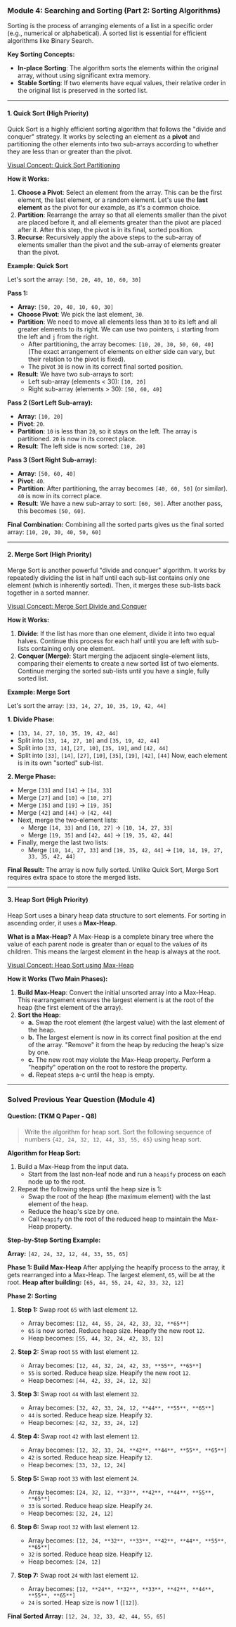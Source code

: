### **Module 4: Searching and Sorting (Part 2: Sorting Algorithms)**

Sorting is the process of arranging elements of a list in a specific order (e.g., numerical or alphabetical). A sorted list is essential for efficient algorithms like Binary Search.

**Key Sorting Concepts:**
*   **In-place Sorting**: The algorithm sorts the elements within the original array, without using significant extra memory.
*   **Stable Sorting**: If two elements have equal values, their relative order in the original list is preserved in the sorted list.

---

#### **1. Quick Sort (High Priority)**

Quick Sort is a highly efficient sorting algorithm that follows the "divide and conquer" strategy. It works by selecting an element as a **pivot** and partitioning the other elements into two sub-arrays according to whether they are less than or greater than the pivot.

[Visual Concept: Quick Sort Partitioning](https://www.google.com/search?q=quick+sort+algorithm+visualization&tbm=isch)

**How it Works:**

1.  **Choose a Pivot**: Select an element from the array. This can be the first element, the last element, or a random element. Let's use the **last element** as the pivot for our example, as it's a common choice.
2.  **Partition**: Rearrange the array so that all elements smaller than the pivot are placed before it, and all elements greater than the pivot are placed after it. After this step, the pivot is in its final, sorted position.
3.  **Recurse**: Recursively apply the above steps to the sub-array of elements smaller than the pivot and the sub-array of elements greater than the pivot.

**Example: Quick Sort**

Let's sort the array: `[50, 20, 40, 10, 60, 30]`

**Pass 1:**
*   **Array**: `[50, 20, 40, 10, 60, 30]`
*   **Choose Pivot**: We pick the last element, `30`.
*   **Partition**: We need to move all elements less than `30` to its left and all greater elements to its right. We can use two pointers, `i` starting from the left and `j` from the right.
    *   After partitioning, the array becomes: `[10, 20, 30, 50, 60, 40]` (The exact arrangement of elements on either side can vary, but their relation to the pivot is fixed).
    *   The pivot `30` is now in its correct final sorted position.
*   **Result**: We have two sub-arrays to sort:
    *   Left sub-array (elements < 30): `[10, 20]`
    *   Right sub-array (elements > 30): `[50, 60, 40]`

**Pass 2 (Sort Left Sub-array):**
*   **Array**: `[10, 20]`
*   **Pivot**: `20`.
*   **Partition**: `10` is less than `20`, so it stays on the left. The array is partitioned. `20` is now in its correct place.
*   **Result**: The left side is now sorted: `[10, 20]`

**Pass 3 (Sort Right Sub-array):**
*   **Array**: `[50, 60, 40]`
*   **Pivot**: `40`.
*   **Partition**: After partitioning, the array becomes `[40, 60, 50]` (or similar). `40` is now in its correct place.
*   **Result**: We have a new sub-array to sort: `[60, 50]`. After another pass, this becomes `[50, 60]`.

**Final Combination:**
Combining all the sorted parts gives us the final sorted array: `[10, 20, 30, 40, 50, 60]`

---

#### **2. Merge Sort (High Priority)**

Merge Sort is another powerful "divide and conquer" algorithm. It works by repeatedly dividing the list in half until each sub-list contains only one element (which is inherently sorted). Then, it merges these sub-lists back together in a sorted manner.

[Visual Concept: Merge Sort Divide and Conquer](https://www.google.com/search?q=merge+sort+algorithm+visualization&tbm=isch)

**How it Works:**

1.  **Divide**: If the list has more than one element, divide it into two equal halves. Continue this process for each half until you are left with sub-lists containing only one element.
2.  **Conquer (Merge)**: Start merging the adjacent single-element lists, comparing their elements to create a new sorted list of two elements. Continue merging the sorted sub-lists until you have a single, fully sorted list.

**Example: Merge Sort**

Let's sort the array: `[33, 14, 27, 10, 35, 19, 42, 44]`

**1. Divide Phase:**
*   `[33, 14, 27, 10, 35, 19, 42, 44]`
*   Split into `[33, 14, 27, 10]` and `[35, 19, 42, 44]`
*   Split into `[33, 14]`, `[27, 10]`, `[35, 19]`, and `[42, 44]`
*   Split into `[33]`, `[14]`, `[27]`, `[10]`, `[35]`, `[19]`, `[42]`, `[44]`
Now, each element is in its own "sorted" sub-list.

**2. Merge Phase:**
*   Merge `[33]` and `[14]` -> `[14, 33]`
*   Merge `[27]` and `[10]` -> `[10, 27]`
*   Merge `[35]` and `[19]` -> `[19, 35]`
*   Merge `[42]` and `[44]` -> `[42, 44]`
*   Next, merge the two-element lists:
    *   Merge `[14, 33]` and `[10, 27]` -> `[10, 14, 27, 33]`
    *   Merge `[19, 35]` and `[42, 44]` -> `[19, 35, 42, 44]`
*   Finally, merge the last two lists:
    *   Merge `[10, 14, 27, 33]` and `[19, 35, 42, 44]` -> `[10, 14, 19, 27, 33, 35, 42, 44]`

**Final Result:** The array is now fully sorted. Unlike Quick Sort, Merge Sort requires extra space to store the merged lists.

---

#### **3. Heap Sort (High Priority)**

Heap Sort uses a binary heap data structure to sort elements. For sorting in ascending order, it uses a **Max-Heap**.

**What is a Max-Heap?**
A Max-Heap is a complete binary tree where the value of each parent node is greater than or equal to the values of its children. This means the largest element in the heap is always at the root.

[Visual Concept: Heap Sort using Max-Heap](https://www.google.com/search?q=heap+sort+algorithm+visualization&tbm=isch)

**How it Works (Two Main Phases):**

1.  **Build Max-Heap**: Convert the initial unsorted array into a Max-Heap. This rearrangement ensures the largest element is at the root of the heap (the first element of the array).
2.  **Sort the Heap**:
    *   **a.** Swap the root element (the largest value) with the last element of the heap.
    *   **b.** The largest element is now in its correct final position at the end of the array. "Remove" it from the heap by reducing the heap's size by one.
    *   **c.** The new root may violate the Max-Heap property. Perform a "heapify" operation on the root to restore the property.
    *   **d.** Repeat steps a-c until the heap is empty.

---

### **Solved Previous Year Question (Module 4)**

#### **Question: (TKM Q Paper - Q8)**

> Write the algorithm for heap sort. Sort the following sequence of numbers `{42, 24, 32, 12, 44, 33, 55, 65}` using heap sort.

**Algorithm for Heap Sort:**

1.  Build a Max-Heap from the input data.
    *   Start from the last non-leaf node and run a `heapify` process on each node up to the root.
2.  Repeat the following steps until the heap size is 1:
    *   Swap the root of the heap (the maximum element) with the last element of the heap.
    *   Reduce the heap's size by one.
    *   Call `heapify` on the root of the reduced heap to maintain the Max-Heap property.

**Step-by-Step Sorting Example:**

**Array:** `[42, 24, 32, 12, 44, 33, 55, 65]`

**Phase 1: Build Max-Heap**
After applying the heapify process to the array, it gets rearranged into a Max-Heap. The largest element, `65`, will be at the root.
**Heap after building:** `[65, 44, 55, 24, 42, 33, 32, 12]`

**Phase 2: Sorting**

1.  **Step 1:** Swap root `65` with last element `12`.
    *   Array becomes: `[12, 44, 55, 24, 42, 33, 32, **65**]`
    *   `65` is now sorted. Reduce heap size. Heapify the new root `12`.
    *   Heap becomes: `[55, 44, 32, 24, 42, 33, 12]`

2.  **Step 2:** Swap root `55` with last element `12`.
    *   Array becomes: `[12, 44, 32, 24, 42, 33, **55**, **65**]`
    *   `55` is sorted. Reduce heap size. Heapify the new root `12`.
    *   Heap becomes: `[44, 42, 33, 24, 12, 32]`

3.  **Step 3:** Swap root `44` with last element `32`.
    *   Array becomes: `[32, 42, 33, 24, 12, **44**, **55**, **65**]`
    *   `44` is sorted. Reduce heap size. Heapify `32`.
    *   Heap becomes: `[42, 32, 33, 24, 12]`

4.  **Step 4:** Swap root `42` with last element `12`.
    *   Array becomes: `[12, 32, 33, 24, **42**, **44**, **55**, **65**]`
    *   `42` is sorted. Reduce heap size. Heapify `12`.
    *   Heap becomes: `[33, 32, 12, 24]`

5.  **Step 5:** Swap root `33` with last element `24`.
    *   Array becomes: `[24, 32, 12, **33**, **42**, **44**, **55**, **65**]`
    *   `33` is sorted. Reduce heap size. Heapify `24`.
    *   Heap becomes: `[32, 24, 12]`

6.  **Step 6:** Swap root `32` with last element `12`.
    *   Array becomes: `[12, 24, **32**, **33**, **42**, **44**, **55**, **65**]`
    *   `32` is sorted. Reduce heap size. Heapify `12`.
    *   Heap becomes: `[24, 12]`

7.  **Step 7:** Swap root `24` with last element `12`.
    *   Array becomes: `[12, **24**, **32**, **33**, **42**, **44**, **55**, **65**]`
    *   `24` is sorted. Heap size is now 1 (`[12]`).

**Final Sorted Array:** `[12, 24, 32, 33, 42, 44, 55, 65]`

